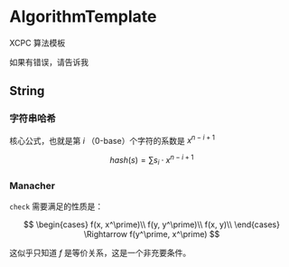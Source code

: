 # AlgorithmTemplate

XCPC 算法模板

如果有错误，请告诉我

## String

### 字符串哈希

核心公式，也就是第 $i$ （0-base）个字符的系数是 $x^{n - i + 1}$

$$
hash(s) = \sum\limits s_i \cdot x^{n - i + 1}
$$

### Manacher

`check` 需要满足的性质是：

$$
\begin{cases}
f(x, x^\prime)\\
f(y, y^\prime)\\
f(x, y)\\
\end{cases}
\Rightarrow
f(y^\prime, x^\prime)
$$

这似乎只知道 $f$ 是等价关系，这是一个非充要条件。